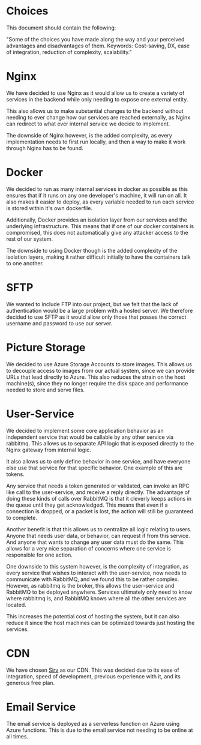 # Choices
This document should contain the following:

"Some of the choices you have made along the way and your perceived advantages
and disadvantages of them. Keywords: Cost-saving, DX, ease of integration,
reduction of complexity, scalability."

# Nginx
We have decided to use Nginx as it would allow us to create a variety of
services in the backend while only needing to expose one external entity.

This also allows us to make substantial changes to the backend without needing
to ever change how our services are reached externally, as Nginx can redirect
to what ever internal service we decide to implement.

The downside of Nginx however, is the added complexity, as every implementation
needs to first run locally, and then a way to make it work through Nginx has
to be found.

# Docker
We decided to run as many internal services in docker as possible as this
ensures that if it runs on any one developer's machine, it will run on all.
It also makes it easier to deploy, as every variable needed to run each service
is stored within it's own dockerfile.

Additionally, Docker provides an isolation layer from our services and the
underlying infrastructure. This means that if one of our docker containers is
compromised, this does not automatically give any attacker access to the rest
of our system.

The downside to using Docker though is the added complexity of the isolation
layers, making it rather difficult initially to have the containers talk to one
another.

# SFTP
We wanted to include FTP into our project, but we felt that the lack of
authentication would be a large problem with a hosted server. We therefore
decided to use SFTP as it would allow only those that posses the correct
username and password to use our server.

# Picture Storage
We decided to use Azure Storage Accounts to store images. This allows us to decouple
access to images from our actual system, since we can provide URLs that lead directly to Azure.
This also reduces the strain on the host machine(s), since they no longer require
the disk space and performance needed to store and serve files.

# User-Service
We decided to implement some core application behavior as an independent
service that would be callable by any other service via rabbitmq. This allows
us to separate API logic that is exposed directly to the Nginx gateway from
internal logic.

It also allows us to only define behavior in one service, and have everyone
else use that service for that specific behavior. One example of this are
tokens.

Any service that needs a token generated or validated, can invoke an RPC like
call to the user-service, and receive a reply directly. The advantage of doing
these kinds of calls over RabbitMQ is that it cleverly keeps actions in the
queue until they get acknowledged. This means that even if a connection is
dropped, or a packet is lost, the action will still be guaranteed to complete.

Another benefit is that this allows us to centralize all logic relating to
users. Anyone that needs user data, or behavior, can request if from this
service. And anyone that wants to change any user data must do the same.
This allows for a very nice separation of concerns where one service is
responsible for one action.

One downside to this system however, is the complexity of integration, as
every service that wishes to interact with the user-service, now needs to
communicate with RabbitMQ, and we found this to be rather complex. However,
as rabbitmq is the broker, this allows the user-service and RabbitMQ to be
deployed anywhere. Services ultimately only need to know where rabbitmq is, and
RabbitMQ knows where all the other services are located.

This increases the potential cost of hosting the system, but it can also reduce it since the
host machines can be optimized towards just hosting the services.

# CDN
We have chosen [Sirv](https://sirv.com/) as our CDN. This was decided due to its ease of integration,
speed of development, previous experience with it, and its generous free plan. 

# Email Service

The email service is deployed as a serverless function on Azure using Azure functions.
This is due to the email service not needing to be online at all times.
